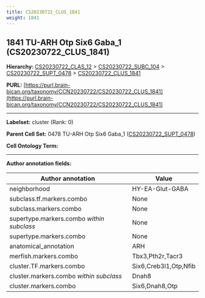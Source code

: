 ```yaml
---
title: CS20230722_CLUS_1841
weight: 1841
---
```

## 1841 TU-ARH Otp Six6 Gaba_1 (CS20230722_CLUS_1841)
<b>Hierarchy: </b>
[CS20230722_CLAS_12](../CS20230722_CLAS_12) >
[CS20230722_SUBC_104](../CS20230722_SUBC_104) >
[CS20230722_SUPT_0478](../CS20230722_SUPT_0478) >
[CS20230722_CLUS_1841](../CS20230722_CLUS_1841)

**PURL:** [https://purl.brain-bican.org/taxonomy/CCN20230722/CS20230722_CLUS_1841](https://purl.brain-bican.org/taxonomy/CCN20230722/CS20230722_CLUS_1841)

---


**Labelset:** cluster (Rank: 0)

**Parent Cell Set:** 0478 TU-ARH Otp Six6 Gaba_1 ([CS20230722_SUPT_0478](../CS20230722_SUPT_0478))



**Cell Ontology Term:** 

[MARKER GENES.]: #


---

[TRANSFERRED ANNOTATIONS.]: #


[AUTHOR ANNOTATION FIELDS.]: #


**Author annotation fields:**

| Author annotation | Value |
|-------------------|-------|
|neighborhood|HY-EA-Glut-GABA|
|subclass.tf.markers.combo|None|
|subclass.markers.combo|None|
|supertype.markers.combo _within subclass_|None|
|supertype.markers.combo|None|
|anatomical_annotation|ARH|
|merfish.markers.combo|Tbx3,Pth2r,Tacr3|
|cluster.TF.markers.combo|Six6,Creb3l1,Otp,Nfib|
|cluster.markers.combo _within subclass_|Dnah8|
|cluster.markers.combo|Six6,Dnah8,Otp|
